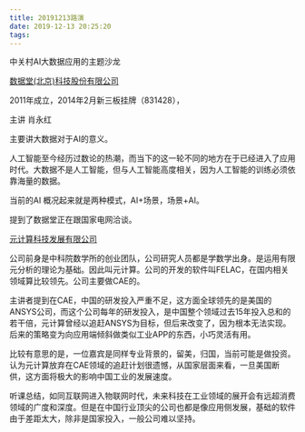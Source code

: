 ```yaml
---
title: 20191213路演
date: 2019-12-13 20:25:20
tags:
---
```


中关村AI大数据应用的主题沙龙

[数据堂(北京)科技股份有限公司](http://www.baidu.com/link?url=R6_ic4gK8Nw1GlVNiQ2xMcBeKqA9xDkXUXfvdz4K4sNSj7_i5W_dvFuHlCdUMFvJZWEZwwajZryQ2lN6pQ8tg_JigqrhcJt3MorXjTsR8K3)

2011年成立，2014年2月新三板挂牌（831428），

主讲 肖永红

主要讲大数据对于AI的意义。

人工智能至今经历过数论的热潮，而当下的这一轮不同的地方在于已经进入了应用时代。大数据不是人工智能，但与人工智能高度相关，因为人工智能的训练必须依靠海量的数据。

当前的AI 概况起来就是两种模式，AI+场景，场景+AI。

提到了数据堂正在跟国家电网洽谈。



[元计算科技发展有限公司](https://baike.baidu.com/item/元计算科技发展有限公司/10513150)

公司前身是中科院数学所的创业团队，公司研究人员都是学数学出身。是运用有限元分析的理论为基础。因此叫元计算。公司的开发的软件叫FELAC，在国内相关领域算比较领先。公司主要做CAE的。

主讲者提到在CAE，中国的研发投入严重不足，这方面全球领先的是美国的ANSYS公司，而这个公司每年的研发投入，是中国整个领域过去15年投入总和的若干倍，元计算曾经以追赶ANSYS为目标，但后来改变了，因为根本无法实现。后来的策略变为向应用端倾斜做类似工业APP的东西，小巧灵活有用。

比较有意思的是，一位嘉宾是同样专业背景的，留美，归国，当前可能是做投资。认为元计算放弃在CAE领域的追赶计划很遗憾，从国家层面来看，一旦美国断供，这方面将极大的影响中国工业的发展速度。



听课总结，如同互联网进入物联网时代，未来科技在工业领域的展开会有远超消费领域的广度和深度。但是在中国行业顶尖的公司也都是像应用侧发展，基础的软件由于差距太大，除非是国家投入，一般公司难以坚持。